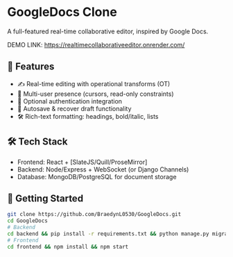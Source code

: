 # GoogleDocs Clone

A full-featured real-time collaborative editor, inspired by Google Docs.

DEMO LINK: https://realtimecollaborativeeditor.onrender.com/

## 🚀 Features
- ✍️ Real-time editing with operational transforms (OT)
- 👥 Multi-user presence (cursors, read-only constraints)
- 🔑 Optional authentication integration
- 💾 Autosave & recover draft functionality
- 🛠️ Rich-text formatting: headings, bold/italic, lists

## 🛠️ Tech Stack
- Frontend: React + [SlateJS/Quill/ProseMirror]
- Backend: Node/Express + WebSocket (or Django Channels)
- Database: MongoDB/PostgreSQL for document storage

## 🔧 Getting Started
```bash
git clone https://github.com/BraedynL0530/GoogleDocs.git
cd GoogleDocs
# Backend
cd backend && pip install -r requirements.txt && python manage.py migrate && python manage.py runserver
# Frontend
cd frontend && npm install && npm start
